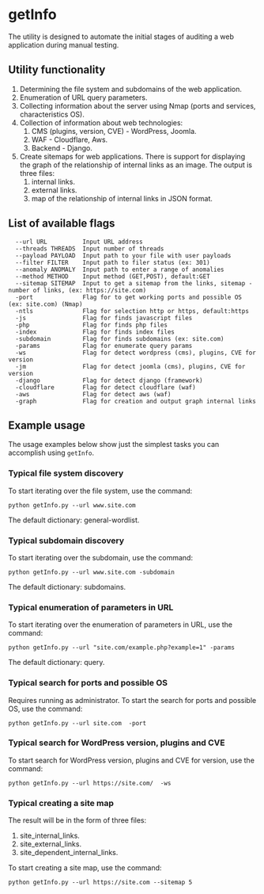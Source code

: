 # getInfo
The utility is designed to automate the initial stages of auditing a web application during manual testing.

## Utility functionality
1. Determining the file system and subdomains of the web application.
2. Enumeration of URL query parameters.
3. Collecting information about the server using Nmap (ports and services, characteristics OS).
4. Collection of information about web technologies:
   1. CMS (plugins, version, CVE) - WordPress, Joomla.
   2. WAF - Cloudflare, Aws.
   3. Backend - Django.
5. Create sitemaps for web applications. There is support for displaying the graph of the relationship of internal links as an image.
 The output is three files:
   1. internal links.
   2. external links.
   3. map of the relationship of internal links in JSON format.

   
## List of available flags
```
  --url URL          Input URL address
  --threads THREADS  Input number of threads
  --payload PAYLOAD  Input path to your file with user payloads
  --filter FILTER    Input path to filer status (ex: 301)
  --anomaly ANOMALY  Input path to enter a range of anomalies
  --method METHOD    Input method (GET,POST), default:GET
  --sitemap SITEMAP  Input to get a sitemap from the links, sitemap - number of links, (ex: https://site.com)
  -port              Flag for to get working ports and possible OS (ex: site.com) (Nmap)
  -ntls              Flag for selection http or https, default:https
  -js                Flag for finds javascript files
  -php               Flag for finds php files
  -index             Flag for finds index files
  -subdomain         Flag for finds subdomains (ex: site.com)
  -params            Flag for enumerate query params
  -ws                Flag for detect wordpress (cms), plugins, CVE for version
  -jm                Flag for detect joomla (cms), plugins, CVE for version
  -django            Flag for detect django (framework)
  -cloudflare        Flag for detect cloudflare (waf)
  -aws               Flag for detect aws (waf)
  -graph             Flag for creation and output graph internal links
```

## Example usage
The usage examples below show just the simplest tasks you can accomplish using `getInfo`. 

### Typical file system discovery
To start iterating over the file system, use the command:
```
python getInfo.py --url www.site.com
```
The default dictionary: general-wordlist.

### Typical subdomain discovery
To start iterating over the subdomain, use the command:
```
python getInfo.py --url www.site.com -subdomain
```
The default dictionary: subdomains.

### Typical enumeration of parameters in URL
To start iterating over the enumeration of parameters in URL, use the command:
```
python getInfo.py --url "site.com/example.php?example=1" -params
```
The default dictionary: query.

### Typical search for ports and possible OS
Requires running as administrator.
To start the search for ports and possible OS, use the command:
```
python getInfo.py --url site.com  -port
```

### Typical search for WordPress version, plugins and CVE
To start search for WordPress version, plugins and  CVE for version, use the command:
```
python getInfo.py --url https://site.com/  -ws
```

### Typical creating a site map
The result will be in the form of three files:
1. site_internal_links.
2. site_external_links.
3. site_dependent_internal_links.

To start creating a site map, use the command:
```
python getInfo.py --url https://site.com --sitemap 5
```